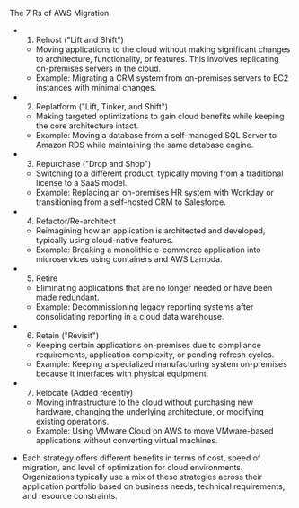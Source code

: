 The 7 Rs of AWS Migration

- 1. Rehost ("Lift and Shift")
    
    - Moving applications to the cloud without making significant changes to architecture, functionality, or features. This involves replicating on-premises servers in the cloud.
    - Example: Migrating a CRM system from on-premises servers to EC2 instances with minimal changes.
- 2. Replatform ("Lift, Tinker, and Shift")
    
    - Making targeted optimizations to gain cloud benefits while keeping the core architecture intact.
    - Example: Moving a database from a self-managed SQL Server to Amazon RDS while maintaining the same database engine.
- 3. Repurchase ("Drop and Shop")
    
    - Switching to a different product, typically moving from a traditional license to a SaaS model.
    - Example: Replacing an on-premises HR system with Workday or transitioning from a self-hosted CRM to Salesforce.
- 4. Refactor/Re-architect
    
    - Reimagining how an application is architected and developed, typically using cloud-native features.
    - Example: Breaking a monolithic e-commerce application into microservices using containers and AWS Lambda.
- 5. Retire
    
    - Eliminating applications that are no longer needed or have been made redundant.
    - Example: Decommissioning legacy reporting systems after consolidating reporting in a cloud data warehouse.
- 6. Retain ("Revisit")
    
    - Keeping certain applications on-premises due to compliance requirements, application complexity, or pending refresh cycles.
    - Example: Keeping a specialized manufacturing system on-premises because it interfaces with physical equipment.
- 7. Relocate (Added recently)
    
    - Moving infrastructure to the cloud without purchasing new hardware, changing the underlying architecture, or modifying existing operations.
    - Example: Using VMware Cloud on AWS to move VMware-based applications without converting virtual machines.
- Each strategy offers different benefits in terms of cost, speed of migration, and level of optimization for cloud environments. Organizations typically use a mix of these strategies across their application portfolio based on business needs, technical requirements, and resource constraints.